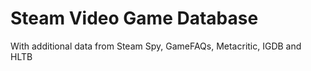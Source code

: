 # Steam Video Game Database

With additional data from Steam Spy, GameFAQs, Metacritic, IGDB and HLTB
